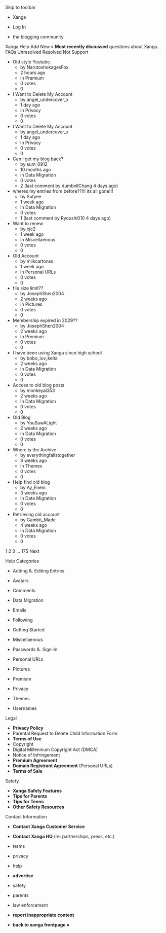 Skip to toolbar

*   Xanga

*   Log In

*   the blogging community

Xanga Help Add New » **Most recently discussed** questions about Xanga… FAQs Unresolved Resolved Not Support

*   Old style Youtube.
    *   by NarutoxhokagexFox
    *   2 hours ago
    *   in Premium
    *   0 votes
    *   0
*   I Want to Delete My Account
    *   by angel\_undercover\_x
    *   1 day ago
    *   in Privacy
    *   0 votes
    *   0
*   I Want to Delete My Account
    *   by angel\_undercover\_x
    *   1 day ago
    *   in Privacy
    *   0 votes
    *   0
*   Can I get my blog back?
    *   by sum\_0912
    *   10 months ago
    *   in Data Migration
    *   0 votes
    *   2 (last comment by dumbellChang 4 days ago)
*   wheres my entries from before??!!! its all gone!!!
    *   by Sutyee
    *   1 week ago
    *   in Data Migration
    *   0 votes
    *   1 (last comment by Ryoushi010 4 days ago)
*   Want to renew
    *   by cjc2
    *   1 week ago
    *   in Miscellaenous
    *   0 votes
    *   0
*   Old Account
    *   by milkcartonss
    *   1 week ago
    *   in Personal URLs
    *   0 votes
    *   0
*   file size limit??
    *   by JosephShen2004
    *   2 weeks ago
    *   in Pictures
    *   0 votes
    *   0
*   Membership expired in 2029??
    *   by JosephShen2004
    *   2 weeks ago
    *   in Premium
    *   0 votes
    *   0
*   I have been using Xanga since high school
    *   by bobo\_luv\_keita
    *   2 weeks ago
    *   in Data Migration
    *   0 votes
    *   0
*   Access to old blog posts
    *   by monkeyal353
    *   2 weeks ago
    *   in Data Migration
    *   0 votes
    *   0
*   Old Blog
    *   by YouSawALight
    *   2 weeks ago
    *   in Data Migration
    *   0 votes
    *   0
*   Where is the Archive
    *   by everythingfallstogether
    *   3 weeks ago
    *   in Themes
    *   0 votes
    *   0
*   Help find old blog
    *   by Ay\_Enem
    *   3 weeks ago
    *   in Data Migration
    *   0 votes
    *   0
*   Retrieving old account
    *   by Gambit\_Made
    *   4 weeks ago
    *   in Data Migration
    *   0 votes
    *   0

1 2 3 ... 175 Next

Help Categories

*   Adding &. Editing Entries
*   Avatars
*   Comments
*   Data Migration
*   Emails
*   Following
*   Getting Started
*   Miscellaenous

*   Passwords &. Sign-In
*   Personal URLs
*   Pictures
*   Premium
*   Privacy
*   Themes
*   Usernames

Legal

*   **Privacy Policy**
*   Parental Request to Delete Child Information Form
*   **Terms of Use**
*   Copyright
*   Digital Millennium Copyright Act (DMCA)
*   Notice of Infringement
*   **Premium Agreement**
*   **Domain Registrant Agreement** (Personal URLs)
*   **Terms of Sale**

Safety

*   **Xanga Safety Features**
*   **Tips for Parents**
*   **Tips for Teens**
*   **Other Safety Resources**

Contact Information

*   **Contact Xanga Customer Service**
*   **Contact Xanga HQ** (re: partnerships, press, etc.)

*   terms
*   privacy
*   help
*   **advertise**

*   safety
*   parents
*   law enforcement
*   **report inappropriate content**

*   **back to xanga frontpage »**